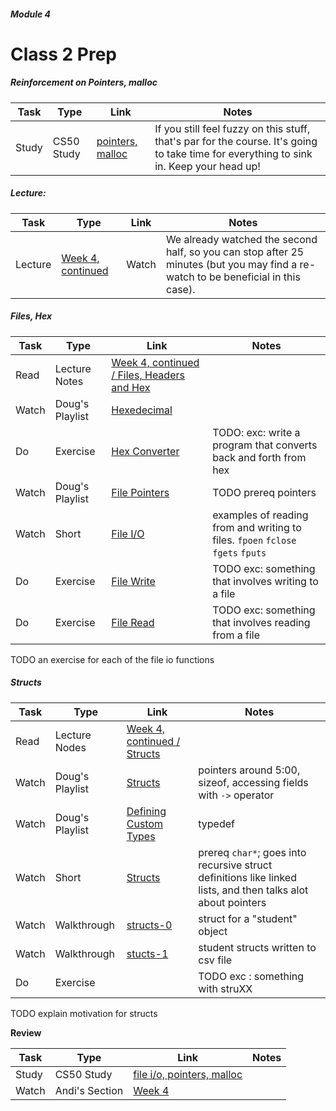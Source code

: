 ##### Module 4  

# Class 2 Prep

##### Reinforcement on Pointers, malloc
Task | Type | Link | Notes
-----|------|------|------
Study | CS50 Study | <a href="https://study.cs50.net/?toc=pointers,malloc" target="_blank">pointers, malloc</a> | If you still feel fuzzy on this stuff, that's par for the course. It's going to take time for everything to sink in. Keep your head up!

##### Lecture:

Task | Type | Link | Notes
-----|------|------|------
Lecture | [Week 4, continued](http://www.youtube.com/embed/uYiVtZHns-A?autoplay=1&rel=0&start=0) | Watch | We already watched the second half, so you can stop after 25 minutes (but you may find a re-watch to be beneficial in this case).

##### Files, Hex

Task | Type | Link | Notes
-----|------|------|------
Read | Lecture Notes | [Week 4, continued / Files, Headers and Hex](http://cdn.cs50.net/2015/fall/lectures/4/w/notes4w/notes4w.html#files_headers_and_hex)
Watch | Doug's Playlist | [Hexedecimal](https://www.youtube.com/watch?v=nrFHGtGdOzA&list=PLhQjrBD2T383tGruv374_Yee84qbXeJjq)
Do | Exercise | [Hex Converter](../exercises) | TODO: exc: write a program that converts back and forth from hex
Watch | Doug's Playlist | [File Pointers](https://www.youtube.com/watch?v=QOD2hHiHpn0&index=1&list=PLhQjrBD2T382ZqJSoJqAnX7dXVi5-YaRh) | TODO prereq pointers
Watch | Short | [File I/O](https://www.youtube.com/watch?v=KwvObCA04dU&list=PLhQjrBD2T381pcj3Ph49iiDkrhZ9FHpHP) | examples of reading from and writing to files. `fpoen` `fclose` `fgets` `fputs`
Do | Exercise | [File Write](../exercises) | TODO exc: something that involves writing to a file
Do | Exercise | [File Read](../exercises/fileread) | TODO exc: something that involves reading from a file
TODO an exercise for each of the file io functions

##### Structs

Task | Type | Link | Notes
-----|------|------|------
Read | Lecture Nodes | [Week 4, continued / Structs](http://cdn.cs50.net/2015/fall/lectures/4/w/notes4w/notes4w.html#structs)
Watch | Doug's Playlist | [Structs](https://www.youtube.com/watch?v=6RLxPdZ59y0&index=4&list=PLhQjrBD2T383tGruv374_Yee84qbXeJjq) | pointers around 5:00, sizeof, accessing fields with `->` operator
Watch | Doug's Playlist | [Defining Custom Types](https://www.youtube.com/watch?v=wgv4xH_tVgA&list=PLhQjrBD2T383tGruv374_Yee84qbXeJjq&index=5) | typedef
Watch | Short | [Structs](https://www.youtube.com/watch?v=EzRwP7NV0LM&index=7&list=PLhQjrBD2T381pcj3Ph49iiDkrhZ9FHpHP) | prereq `char*`; goes into recursive struct definitions like linked lists, and then talks alot about pointers
Watch | Walkthrough | [structs-0](https://www.youtube.com/watch?v=yMvRqKmbRm4&list=PLhQjrBD2T382SQnebs5bf6BkngrHTbJKg&index=12) | struct for a "student" object  
Watch | Walkthrough | [stucts-1](https://www.youtube.com/watch?v=hZ2Fy-J8DwQ&index=13&list=PLhQjrBD2T382SQnebs5bf6BkngrHTbJKg) | student structs written to csv file
Do | Exercise | | TODO exc : something with struXX
TODO explain motivation for structs

**Review**

Task | Type | Link | Notes
-----|------|------|------
Study | CS50 Study | [file i/o, pointers, malloc](https://study.cs50.net/?toc=io,pointers,malloc)
Watch | Andi's Section | [Week 4](https://www.youtube.com/watch?v=hgJqcVcYCXU)
